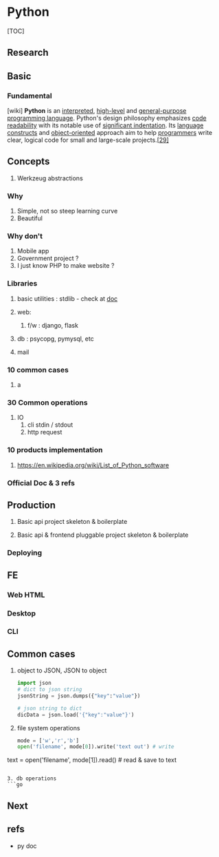 # Python


[TOC]

## Research
## Basic
### Fundamental

[wiki] **Python** is an [interpreted](https://en.wikipedia.org/wiki/Interpreted_language), [high-level](https://en.wikipedia.org/wiki/High-level_programming_language) and [general-purpose programming language](https://en.wikipedia.org/wiki/General-purpose_programming_language). Python's design philosophy emphasizes [code readability](https://en.wikipedia.org/wiki/Code_readability) with its notable use of [significant indentation](https://en.wikipedia.org/wiki/Off-side_rule). Its [language constructs](https://en.wikipedia.org/wiki/Language_construct) and [object-oriented](https://en.wikipedia.org/wiki/Object-oriented_programming) approach aim to help [programmers](https://en.wikipedia.org/wiki/Programmers) write clear, logical code for small and large-scale projects.[[29\]](https://en.wikipedia.org/wiki/Python_(programming_language)#cite_note-AutoNT-7-29)

## Concepts

1. Werkzeug abstractions

### Why

1. Simple, not so steep learning curve
2. Beautiful

### Why don't

1. Mobile app
2. Government project ?
3. I just know PHP to make website ?

### Libraries

1. basic utilities : stdlib - check at [doc](https://docs.python.org/3/)

2. web:

   1. f/w : django, flask

3. db : psycopg, pymysql, etc

4. mail

### 10 common cases

1. a

### 30 Common operations

1. IO
   1. cli stdin / stdout
   2. http request

### 10 products implementation

1. https://en.wikipedia.org/wiki/List_of_Python_software

### Official Doc & 3 refs
## Production
1. Basic api project skeleton & boilerplate

2. Basic api & frontend pluggable project skeleton & boilerplate

### Deploying
## FE
### Web HTML
### Desktop
### CLI
## Common cases
1. object to JSON, JSON to object

   ```python
   import json
   # dict to json string
   jsonString = json.dumps({"key":"value"})
   
   # json string to dict
   dicData = json.load('{"key":"value"}')
   ```

2. file system operations
   ```python
   mode = ['w','r','b']
   open('filename', mode[0]).write('text out') # write
text = open('filename', mode[1]).read() # read & save to text
   ```
   
3. db operations
   ```go
   
   ```


## Next

## refs

- py doc
